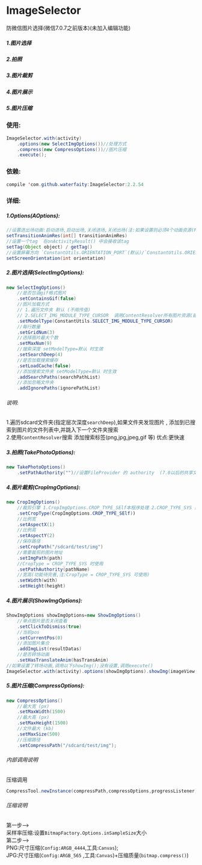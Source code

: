 # ImageSelector
 防微信图片选择(微信7.0.7之前版本)(未加入编辑功能)
##### 1.图片选择
##### 2.拍照
##### 3.图片裁剪
##### 4.图片展示
##### 5.图片压缩

### 使用:
```java
ImageSelector.with(activity)
    .options(new SelectImgOptions())//处理方式
    .compress(new CompressOptions())//图片压缩
    .execute();
```

### 依赖:
```java
compile 'com.github.waterfaity:ImageSelector:2.2.54
```
### 详细:
##### 1.Options(AOptions): 
```java 
//设置进出场动画:启动进场,启动出场,关闭进场,关闭出场(注:如果设置则必须4个动画资源(R.anim.*))
setTransitionAnimRes(int[] transitionAnimRes) 
//设置一个tag  在onActivityResult() 中会接收该tag
setTag(Object object) / getTag()   
//设置屏幕方向 `ConstantUtils.ORIENTATION_PORT`(默认)/`ConstantUtils.ORIENTATION_LAND`
setScreenOrientation(int orientation) 

```

##### 2.图片选择(SelectImgOptions):
```java
new SelectImgOptions() 
    //是否包涵gif格式图片
    .setContainsGif(false) 
    //图片加载方式 
    // 1.遍历文件夹 默认 (不用传值) 
    // 2.SELECT_IMG_MODULE_TYPE_CURSOR  调用ContentResolver所有图片资源(建议:速度更快)
    .setModelType(ConstantUtils.SELECT_IMG_MODULE_TYPE_CURSOR)
    //每行数量
    .setGridNum(3)
    //选择图片最大个数
    .setMaxNum(9)
    //搜索深度 setModelType=默认 时生效
    .setSearchDeep(4)
    //是否加载搜索缓存
    .setLoadCache(false)
    //添加搜索文件夹 setModelType=默认 时生效
    .addSearchPaths(searchPathList)
    //添加忽略文件夹
    .addIgnorePaths(ignorePathList) 
```
###### 说明:
1.遍历sdcard文件夹(指定层次深度`searchDeep`),如果文件夹发现图片 , 添加到已搜索到图片的文件列表中,并跳入下一个文件夹搜索  
2.使用`ContentResolver`搜索 添加搜索标签(png,jpg,jpeg,gif 等) 优点:更快速

##### 3.拍照(TakePhotoOptions):
```java
new TakePhotoOptions() 
    .setPathAuthority("")//设置FileProvider 的 authority  (7.0以后的共享文件)
```
##### 4.图片裁剪(CropImgOptions):
```java
new CropImgOptions()
    //裁剪引擎 1.CropImgOptions.CROP_TYPE_SElf本程序处理 2.CROP_TYPE_SYS 系统或第三方处理
    .setCropType(CropImgOptions.CROP_TYPE_SElf))
    //比例宽
    .setAspectX(1)
    //比例高
    .setAspectY(2)
    //保存路径
    .setCropPath("/sdcard/test/img")
    //需要裁剪的图片地址
    .setImgPath(path)
    //CropType = CROP_TYPE_SYS 时使用
    .setPathAuthority(pathName)
    //宽高(功能待完善,注:CropType = CROP_TYPE_SYS 可使用)
    .setWidth(with)
    .setHeight(height)
```
##### 4.图片展示(ShowImgOptions):
```java
ShowImgOptions showImgOptions=new ShowImgOptions()
    //单点图片是否关闭查看
    .setClickToDismiss(true)
    //当前pos
    .setCurrentPos(0)
    //添加图片集合
    .addImgList(resultDatas)
    //是否转场动画
    .setHasTranslateAnim(hasTransAnim)
//如果设置了转场动画,调用以下showImg();没有设置,调用execute()
ImageSelector.with(activity).options(showImgOptions).showImg(imageView,transitionName)
```
##### 5.图片压缩(CompressOptions):

```java
new CompressOptions()
    //最大宽 (px)
    .setMaxWidth(1500)
    //最大高 (px)
    .setMaxHeight(1500)
    //文件最大 (kb)
    .setMaxSize(500)
    //压缩路径
    .setCompressPath("/sdcard/test/img");
``` 
###### 内部调用说明
压缩调用
```java
CompressTool.newInstance(compressPath,compressOptions,progressListener).compress(arrayList)
```
###### 压缩说明
第一步-->  
采样率压缩:设置`BitmapFactory.Options.inSampleSize`大小  
第二步-->  
PNG:尺寸压缩(`Config:ARGB_4444`,工具:`Canvas`);  
JPG:尺寸压缩(`Config:ARGB_565` ,工具:`Canvas`)+压缩质量(`bitmap.compress()`)




